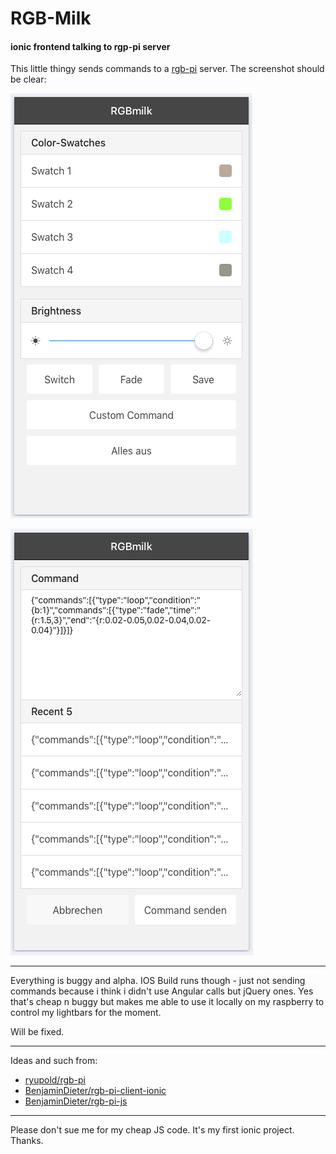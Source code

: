 # RGB-Milk
#### ionic frontend talking to rgp-pi server

This little thingy sends commands to a [rgb-pi](https://github.com/ryupold/rgb-pi) server. The screenshot should be clear:

![RGB-Milk Screenshot](screen1.png?raw=true "RGB-Milk Screenshot")

![RGB-Milk Screenshot](screen2.png?raw=true "RGB-Milk Screenshot")

---

Everything is buggy and alpha. IOS Build runs though - just not sending commands because i
think i didn't use Angular calls but jQuery ones. Yes that's cheap n buggy but makes me
able to use it locally on my raspberry to control my lightbars for the moment.

Will be fixed.

---

Ideas and such from:

* [ryupold/rgb-pi](https://github.com/ryupold/rgb-pi)
* [BenjaminDieter/rgb-pi-client-ionic](https://github.com/BenjaminDieter/rgb-pi-client-ionic)
* [BenjaminDieter/rgb-pi-js](https://github.com/BenjaminDieter/rgb-pi-js)

---

Please don't sue me for my cheap JS code. It's my first ionic project. Thanks.